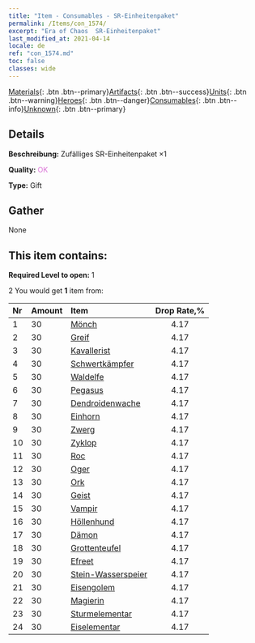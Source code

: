 ```yaml
---
title: "Item - Consumables - SR-Einheitenpaket"
permalink: /Items/con_1574/
excerpt: "Era of Chaos  SR-Einheitenpaket"
last_modified_at: 2021-04-14
locale: de
ref: "con_1574.md"
toc: false
classes: wide
---
```

 [Materials](/de/Items/){: .btn .btn--primary}[Artifacts](/de/Items/Artifacts/){: .btn .btn--success}[Units](/de/Items/Units/){: .btn .btn--warning}[Heroes](/de/Items/Heroes/){: .btn .btn--danger}[Consumables](/de/Items/Consumables/){: .btn .btn--info}[Unknown](/de/Items/Unknown/){: .btn .btn--primary}

## Details
 **Beschreibung:** Zufälliges SR-Einheitenpaket ×1

 **Quality:** <span style="color: #DA70D6">OK</span>

 **Type:** Gift

## Gather

  None

## This item contains:

 **Required Level to open:** 1

 2 You would get **1** item  from:

  | Nr | Amount |     Item    | Drop Rate,% |
  |:---|:-------|:------------|:---------:|
  | 1 | 30 | [Mönch](/de/Items/unt_194/) | 4.17 | 
  | 2 | 30 | [Greif](/de/Items/unt_192/) | 4.17 | 
  | 3 | 30 | [Kavallerist](/de/Items/unt_195/) | 4.17 | 
  | 4 | 30 | [Schwertkämpfer](/de/Items/unt_193/) | 4.17 | 
  | 5 | 30 | [Waldelfe](/de/Items/unt_201/) | 4.17 | 
  | 6 | 30 | [Pegasus](/de/Items/unt_202/) | 4.17 | 
  | 7 | 30 | [Dendroidenwache](/de/Items/unt_203/) | 4.17 | 
  | 8 | 30 | [Einhorn](/de/Items/unt_204/) | 4.17 | 
  | 9 | 30 | [Zwerg](/de/Items/unt_200/) | 4.17 | 
  | 10 | 30 | [Zyklop](/de/Items/unt_222/) | 4.17 | 
  | 11 | 30 | [Roc](/de/Items/unt_221/) | 4.17 | 
  | 12 | 30 | [Oger](/de/Items/unt_220/) | 4.17 | 
  | 13 | 30 | [Ork](/de/Items/unt_219/) | 4.17 | 
  | 14 | 30 | [Geist](/de/Items/unt_210/) | 4.17 | 
  | 15 | 30 | [Vampir](/de/Items/unt_211/) | 4.17 | 
  | 16 | 30 | [Höllenhund](/de/Items/unt_228/) | 4.17 | 
  | 17 | 30 | [Dämon](/de/Items/unt_229/) | 4.17 | 
  | 18 | 30 | [Grottenteufel](/de/Items/unt_230/) | 4.17 | 
  | 19 | 30 | [Efreet](/de/Items/unt_231/) | 4.17 | 
  | 20 | 30 | [Stein-Wasserspeier](/de/Items/unt_236/) | 4.17 | 
  | 21 | 30 | [Eisengolem](/de/Items/unt_237/) | 4.17 | 
  | 22 | 30 | [Magierin](/de/Items/unt_238/) | 4.17 | 
  | 23 | 30 | [Sturmelementar](/de/Items/unt_263/) | 4.17 | 
  | 24 | 30 | [Eiselementar](/de/Items/unt_264/) | 4.17 | 
